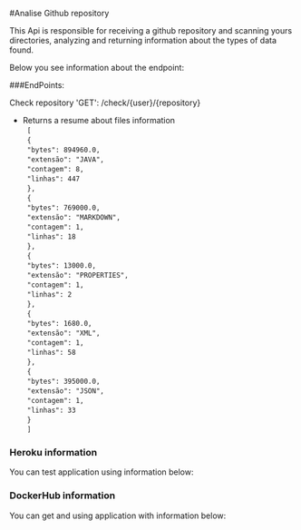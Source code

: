 #Analise Github repository

<p>This Api is responsible for receiving a github repository and scanning yours directories,
analyzing and returning information about the types of data found.</p>

<p>Below you see information about the endpoint:</p>

###EndPoints:

Check repository 'GET': /check/{user}/{repository}
* Returns a resume about files information </br>
    `
    [`</br>`
        {`</br>`
            "bytes": 894960.0,`</br>`
            "extensão": "JAVA",`</br>`
            "contagem": 8,`</br>`
            "linhas": 447`</br>`
        },`</br>`
        {`</br>`
            "bytes": 769000.0,`</br>`
            "extensão": "MARKDOWN",`</br>`
            "contagem": 1,`</br>`
            "linhas": 18`</br>`
        },`</br>`
        {`</br>`
            "bytes": 13000.0,`</br>`
            "extensão": "PROPERTIES",`</br>`
            "contagem": 1,`</br>`
            "linhas": 2`</br>`
        },`</br>`
        {`</br>`
            "bytes": 1680.0,`</br>`
            "extensão": "XML",`</br>`
            "contagem": 1,`</br>`
            "linhas": 58`</br>`
        },`</br>`
        {`</br>`
            "bytes": 395000.0,`</br>`
            "extensão": "JSON",`</br>`
            "contagem": 1,`</br>`
            "linhas": 33`</br>`
        }`</br>`
    ]`

### Heroku information

<p>You can test application using information below:</p>

### DockerHub information

<p>You can get and using application with information below:</p>